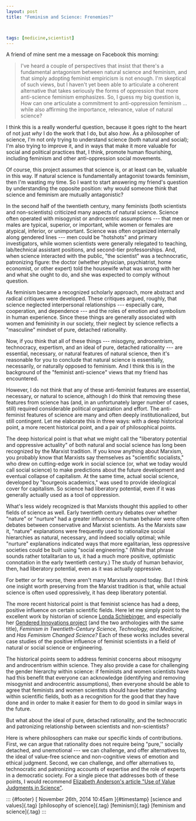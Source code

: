 ```yaml
---
layout: post
title: "Feminism and Science: Frenemies?"



tags: [medicine,scientist]
---
```



A friend of mine sent me a message on Facebook this morning:

> I've heard a couple of perspectives that insist that there's a fundamental antagonism between natural science and feminism, and that simply adopting feminist empiricism is not enough. I'm skeptical of such views, but I haven't yet been able to articulate a coherent alternative that takes seriously the forms of oppression that more anti-science feminism emphasizes. So, I guess my big question is, How can one articulate a commitment to anti-oppression feminism ... while also affirming the importance, relevance, value of natural science?

I think this is a really wonderful question, because it goes right to the heart of not just *why* I do the work that I do, but also *how*. As a philosopher of science, I'm not only trying to understand science (both natural and social); I'm also trying to improve it, and in ways that make it more valuable for social and political practices that, I think, promote human flourishing, including feminism and other anti-oppression social movements.

Of course, this project assumes that science is, or at least can be, valuable in this way. If natural science is fundamentally antagonist towards feminism, then I'm wasting my time. So I want to start answering my friend's question by understanding the opposite position: why would someone think that science and feminism are mutually antagonistic?

In the second half of the twentieth century, many feminists (both scientists and non-scientists) criticized many aspects of natural science. Science often operated with misogynist or androcentric assumptions --- that men or males are typical, superior, or important, while women or females are atypical, inferior, or unimportant. Science was often organized internally along gendered lines --- men could be "hotshots" and primary investigators, while women scientists were generally relegated to teaching, lab/technical assistant positions, and second-tier professorships. And, when science interacted with the public, "the scientist" was a technocratic, patronizing figure: the doctor (whether physician, psychiatrist, home economist, or other expert) told the housewife what was wrong with her and what she ought to do, and she was expected to comply without question.

As feminism became a recognized scholarly approach, more abstract and radical critiques were developed. These critiques argued, roughly, that science neglected interpersonal relationships --- especially care, cooperation, and dependence --- and the roles of emotion and symbolism in human experience. Since these things are generally associated with women and femininity in our society, their neglect by science reflects a "masculine" mindset of pure, detached rationality.

Now, if you think that all of these things --- misogyny, androcentrism, technocracy, expertism, and an ideal of pure, detached rationality --- are essential, necessary, or natural features of natural science, then it's reasonable for you to conclude that natural science is essentially, necessarily, or naturally opposed to feminism. And I think this is in the background of the "feminist anti-science" views that my friend has encountered.

However, I do not think that any of these anti-feminist features are essential, necessary, or natural to science, although I do think that removing these features from science has (and, in an unfortunately larger number of cases, still) required considerable political organization and effort. The anti-feminist features of science are many and often deeply institutionalized, but still contingent. Let me elaborate this in three ways: with a deep historical point, a more recent historical point, and a pair of philosophical points.

The deep historical point is that what we might call the "liberatory potential and oppressive actuality" of both natural and social science has long been recognized by the Marxist tradition. If you know anything about Marxism, you probably know that Marxists say themselves as "scientific socialists," who drew on cutting-edge work in social science (or, what we today would call social science) to make predictions about the future development and eventual collapse of capitalism. At the same time, actual social science, developed by "bourgeois academics," was used to provide ideological cover for capitalism. So science had liberatory potential, even if it was generally actually used as a tool of oppression.

What's less widely recognized is that Marxists thought this applied to other fields of science as well. Early twentieth century debates over whether "nature" or "nurture" had a greater influence on human behavior were often debates between conservative and Marxist scientists. As the Marxists saw it, "nature" explanations were frequently used to rationalize social hierarchies as natural, necessary, and indeed socially optimal; while "nurture" explanations indicated ways that more egalitarian, less oppressive societies could be built using "social engineering." (While that phrase sounds rather totalitarian to us, it had a much more positive, optimistic connotation in the early twentieth century.) The study of human behavior, then, had liberatory potential, even as it was actually oppressive.

For better or for worse, there aren't many Marxists around today. But I think one insight worth preserving from the Marxist tradition is that, while actual science is often used oppressively, it has deep liberatory potential.

The more recent historical point is that feminist science has had a deep, positive influence on certain scientific fields. Here let me simply point to the excellent work by historian of science [Londa Schiebinger](http://web.stanford.edu/dept/HPS/schieb-work.html#books), and especially her [Gendered Innovations project](http://genderedinnovations.stanford.edu/fix-the-knowledge.html) (and the two anthologies with the same title), *Feminism in Twentieth-Century Science, Technology, and Medicine*, and *Has Feminism Changed Science?* Each of these works includes several case studies of the positive influence of feminist scientists in a field of natural or social science or engineering.

The historical points seem to address feminist concerns about misogyny and androcentrism within science. They also provide a case for challenging the gender hierarchy within science: if feminists and women scientists have had this benefit that everyone can acknowledge (identifying and removing misogynist and androcentric assumptions), then everyone should be able to agree that feminists and women scientists should have better standing within scientific fields, both as a recognition for the good that they have done and in order to make it easier for them to do good in similar ways in the future.

But what about the ideal of pure, detached rationality, and the technocratic and patronizing relationship between scientists and non-scientists?

Here is where philosophers can make our specific kinds of contributions. First, we can argue that rationality does not require being "pure,'' socially detached, and unemotional --- we can challenge, and offer alternatives to, the ideal of value-free science and non-cognitive views of emotion and ethical judgment. Second, we can challenge, and offer alternatives to, technocratic and patronizing accounts of expertise and the role of experts in a democratic society. For a single piece that addresses both of these points, I would recommend [Elizabeth Anderson's article "Use of Value Judgments in Science"](http://onlinelibrary.wiley.com/doi/10.1111/j.1527-2001.2004.tb01266.x/abstract).

::: {#footer}
[ November 26th, 2014 10:45am ]{#timestamp} [science and values]{.tag} [philosophy of science]{.tag} [feminism]{.tag} [feminism and science]{.tag}
:::




